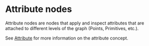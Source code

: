 # Attribute nodes


Attribute nodes are nodes that apply and inspect attributes that are attached to different levels of the graph (Points, Primitives, etc.).

See <a href="/concepts/GeneralConcepts/attribute.md" target="_blank">Attribute</a> for more information on the attribute concept.
